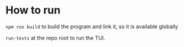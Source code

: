# How to run

`npm run build` to build the program and link it, so it is available globally

`run-tests` at the repo root to run the TUI.